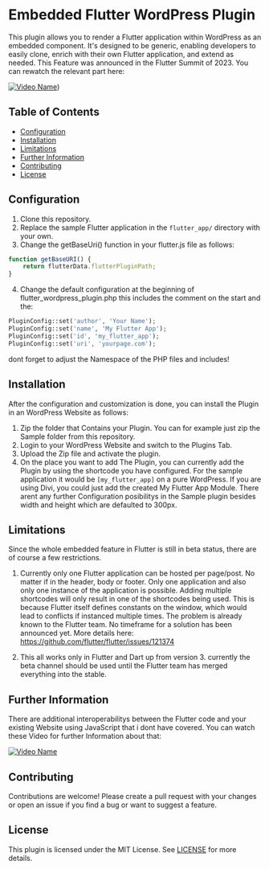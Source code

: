 # Embedded Flutter WordPress Plugin
This plugin allows you to render a Flutter application within WordPress as an embedded component. It's designed to be generic, enabling developers to easily clone, enrich with their own Flutter application, and extend as needed.
This Feature was announced in the Flutter Summit of 2023. You can rewatch the relevant part here:

[![Video Name](https://img.youtube.com/vi/zKQYGKAe5W8/0.jpg)](https://www.youtube.com/live/zKQYGKAe5W8?si=YWBKOAiITJ6HLtg9&t=5796))

## Table of Contents

- [Configuration](#configuration)
- [Installation](#installation)
- [Limitations](#limitations)
- [Further Information](#further-information)
- [Contributing](#contributing)
- [License](#license)

## Configuration

1. Clone this repository.
2. Replace the sample Flutter application in the `flutter_app/` directory with your own.
3. Change the getBaseUri() function in your flutter.js file as follows:

```javascript
function getBaseURI() {
    return flutterData.flutterPluginPath;
}
```

4. Change the default configuration at the beginning of flutter_wordpress_plugin.php this includes the comment on the start and the:
```php
PluginConfig::set('author', 'Your Name');
PluginConfig::set('name', 'My Flutter App');
PluginConfig::set('id', 'my_flutter_app');
PluginConfig::set('uri', 'yourpage.com');
```
dont forget to adjust the Namespace of the PHP files and includes!

## Installation

After the configuration and customization is done, you can install the Plugin in an WordPress Website as follows:

1. Zip the folder that Contains your Plugin. You can for example just zip the Sample folder from this repository.
2. Login to your WordPress Website and switch to the Plugins Tab.
3. Upload the Zip file and activate the plugin.
4. On the place you want to add The Plugin, you can currently add the Plugin by using the shortcode you have configured.
   For the sample application it would be `[my_flutter_app]` on a pure WordPress. If you are using Divi, you could just add
   the created My Flutter App Module. There arent any further Configuration posibilitys in the Sample plugin besides width and height which are defaulted to 300px.

## Limitations

Since the whole embedded feature in Flutter is still in beta status, there are of course a few restrictions.

1. Currently only one Flutter application can be hosted per page/post. No matter if in the header, body or footer. Only one application and also only one instance of the application is possible.
   Adding multiple shortcodes will only result in one of the shortcodes being used. This is because Flutter itself defines constants on the window, which would lead to conflicts if instanced multiple times.
   The problem is already known to the Flutter team. No timeframe for a solution has been announced yet. More details here: https://github.com/flutter/flutter/issues/121374

3. This all works only in Flutter and Dart up from version 3. currently the beta channel should be used until the Flutter team has merged everything into the stable.

## Further Information

There are additional interoperabilitys between the Flutter code and your existing Website using JavaScript that i dont have covered. You can watch these Video for further Information about that:

[![Video Name](https://img.youtube.com/vi/3HdTJPd6eZc/0.jpg)](https://www.youtube.com/watch?v=3HdTJPd6eZc)


## Contributing

Contributions are welcome! Please create a pull request with your changes or open an issue if you find a bug or want to suggest a feature.

## License

This plugin is licensed under the MIT License. See [LICENSE](LICENSE.md) for more details.
